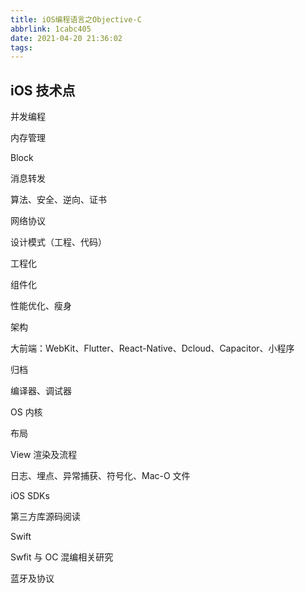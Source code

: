 ```yaml
---
title: iOS编程语言之Objective-C
abbrlink: 1cabc405
date: 2021-04-20 21:36:02
tags:
---
```

## iOS 技术点

并发编程

内存管理

Block

消息转发

算法、安全、逆向、证书

网络协议

设计模式（工程、代码）

工程化

组件化

性能优化、瘦身

架构

大前端：WebKit、Flutter、React-Native、Dcloud、Capacitor、小程序

归档

编译器、调试器

OS 内核

布局

View 渲染及流程

日志、埋点、异常捕获、符号化、Mac-O 文件

iOS SDKs

第三方库源码阅读

Swift

Swfit 与 OC 混编相关研究

蓝牙及协议
